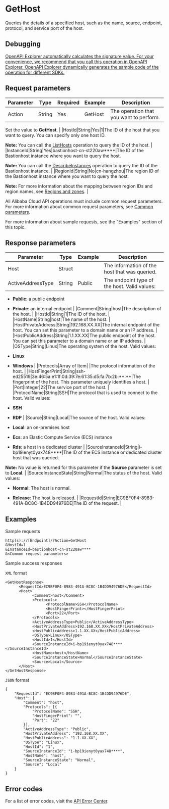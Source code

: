 # GetHost

Queries the details of a specified host, such as the name, source, endpoint, protocol, and service port of the host.

## Debugging

[OpenAPI Explorer automatically calculates the signature value. For your convenience, we recommend that you call this operation in OpenAPI Explorer. OpenAPI Explorer dynamically generates the sample code of the operation for different SDKs.](https://api.aliyun.com/#product=Yundun-bastionhost&api=GetHost&type=RPC&version=2019-12-09)

## Request parameters

|Parameter|Type|Required|Example|Description|
|---------|----|--------|-------|-----------|
|Action|String|Yes|GetHost|The operation that you want to perform.

 Set the value to **GetHost**. |
|HostId|String|Yes|1|The ID of the host that you want to query. You can specify only one host ID.

 **Note:** You can call the [ListHosts](~~200665~~) operation to query the ID of the host. |
|InstanceId|String|Yes|bastionhost-cn-st220aw\*\*\*\*|The ID of the Bastionhost instance where you want to query the host.

 **Note:** You can call the [DescribeInstances](~~153281~~) operation to query the ID of the Bastionhost instance. |
|RegionId|String|No|cn-hangzhou|The region ID of the Bastionhost instance where you want to query the host.

 **Note:** For more information about the mapping between region IDs and region names, see [Regions and zones](~~40654~~). |

All Alibaba Cloud API operations must include common request parameters. For more information about common request parameters, see [Common parameters](~~148139~~).

For more information about sample requests, see the "Examples" section of this topic.

## Response parameters

|Parameter|Type|Example|Description|
|---------|----|-------|-----------|
|Host|Struct| |The information of the host that was queried. |
|ActiveAddressType|String|Public|The endpoint type of the host. Valid values:

 -   **Public**: a public endpoint
-   **Private**: an internal endpoint |
|Comment|String|host|The description of the host. |
|HostId|String|1|The ID of the host. |
|HostName|String|host|The name of the host. |
|HostPrivateAddress|String|192.168.XX.XX|The internal endpoint of the host. You can set this parameter to a domain name or an IP address. |
|HostPublicAddress|String|1.1.XX.XX|The public endpoint of the host. You can set this parameter to a domain name or an IP address. |
|OSType|String|Linux|The operating system of the host. Valid values:

 -   **Linux**
-   **Windows** |
|Protocols|Array of Item| |The protocol information of the host. |
|HostFingerPrint|String|ssh-ed25519\|3e:46:5a:e1:1f:0d:39:7e:61:35:d5:fa:7b:2b:\*\*:\*\*|The fingerprint of the host. This parameter uniquely identifies a host. |
|Port|Integer|22|The service port of the host. |
|ProtocolName|String|SSH|The protocol that is used to connect to the host. Valid values:

 -   **SSH**
-   **RDP** |
|Source|String|Local|The source of the host. Valid values:

 -   **Local**: an on-premises host
-   **Ecs**: an Elastic Compute Service \(ECS\) instance
-   **Rds**: a host in a dedicated cluster |
|SourceInstanceId|String|i-bp19ienyt0yax748\*\*\*\*|The ID of the ECS instance or dedicated cluster host that was queried.

 **Note:** No value is returned for this parameter if the **Source** parameter is set to **Local**. |
|SourceInstanceState|String|Normal|The status of the host. Valid values:

 -   **Normal**: The host is normal.

 -   **Release**: The host is released. |
|RequestId|String|EC9BF0F4-8983-491A-BC8C-1B4DD94976DE|The ID of the request. |

## Examples

Sample requests

```
http(s)://[Endpoint]/?Action=GetHost
&HostId=1
&InstanceId=bastionhost-cn-st220aw****
&<Common request parameters>
```

Sample success responses

`XML` format

```
<GetHostResponse>
      <RequestId>EC9BF0F4-8983-491A-BC8C-1B4DD94976DE</RequestId>
      <Host>
            <Comment>host</Comment>
            <Protocols>
                  <ProtocolName>SSH</ProtocolName>
                  <HostFingerPrint></HostFingerPrint>
                  <Port>22</Port>
            </Protocols>
            <ActiveAddressType>Public</ActiveAddressType>
            <HostPrivateAddress>192.168.XX.XX</HostPrivateAddress>
            <HostPublicAddress>1.1.XX.XX</HostPublicAddress>
            <OSType>Linux</OSType>
            <HostId>1</HostId>
            <SourceInstanceId>i-bp19ienyt0yax748****</SourceInstanceId>
            <HostName>host</HostName>
            <SourceInstanceState>Normal</SourceInstanceState>
            <Source>Local</Source>
      </Host>
</GetHostResponse>
```

`JSON` format

```
{
	"RequestId": "EC9BF0F4-8983-491A-BC8C-1B4DD94976DE",
	"Host": {
		"Comment": "host",
		"Protocols": [{
			"ProtocolName": "SSH",
			"HostFingerPrint": "",
			"Port": "22"
		}],
		"ActiveAddressType": "Public",
		"HostPrivateAddress": "192.168.XX.XX",
		"HostPublicAddress": "1.1.XX.XX",
		"OSType": "Linux",
		"HostId": "1",
		"SourceInstanceId": "i-bp19ienyt0yax748****",
		"HostName": "host",
		"SourceInstanceState": "Normal",
		"Source": "Local"
	}
}
```

## Error codes

For a list of error codes, visit the [API Error Center](https://error-center.alibabacloud.com/status/product/Yundun-bastionhost).

